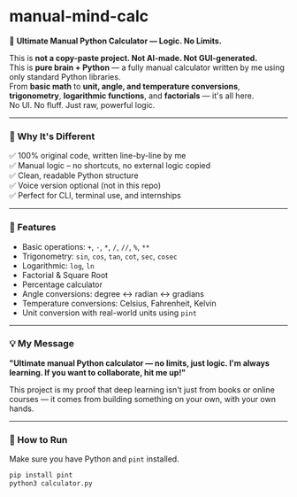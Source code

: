 # manual-mind-calc
🧠 **Ultimate Manual Python Calculator — Logic. No Limits.**

This is **not a copy-paste project. Not AI-made. Not GUI-generated.**  
This is **pure brain + Python** — a fully manual calculator written by me using only standard Python libraries.  
From **basic math** to **unit, angle, and temperature conversions**, **trigonometry**, **logarithmic functions**, and **factorials** — it's all here.  
No UI. No fluff. Just raw, powerful logic.

---

### 🚀 Why It's Different

✅ 100% original code, written line-by-line by me  
✅ Manual logic – no shortcuts, no external logic copied  
✅ Clean, readable Python structure  
✅ Voice version optional (not in this repo)  
✅ Perfect for CLI, terminal use, and internships

---

### 🔧 Features

- Basic operations: `+`, `-`, `*`, `/`, `//`, `%`, `**`  
- Trigonometry: `sin`, `cos`, `tan`, `cot`, `sec`, `cosec`  
- Logarithmic: `log`, `ln`  
- Factorial & Square Root  
- Percentage calculator  
- Angle conversions: degree ↔ radian ↔ gradians  
- Temperature conversions: Celsius, Fahrenheit, Kelvin  
- Unit conversion with real-world units using `pint`  

---

### 💡 My Message

**"Ultimate manual Python calculator — no limits, just logic. I'm always learning. If you want to collaborate, hit me up!"**

This project is my proof that deep learning isn't just from books or online courses — it comes from building something on your own, with your own hands.

---

### 📂 How to Run

Make sure you have Python and `pint` installed.

```bash
pip install pint
python3 calculator.py
